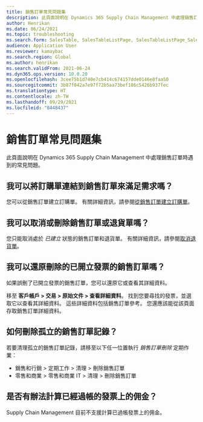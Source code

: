 ```yaml
---
title: 銷售訂單常見問題集
description: 此頁面說明在 Dynamics 365 Supply Chain Management 中處理銷售訂單時遇到的常見問題。
author: Henrikan
ms.date: 06/24/2021
ms.topic: troubleshooting
ms.search.form: SalesTable, SalesTableListPage, SalesTableListPage_SalesCancelOrder
audience: Application User
ms.reviewer: kamaybac
ms.search.region: Global
ms.author: henrikan
ms.search.validFrom: 2021-06-24
ms.dyn365.ops.version: 10.0.20
ms.openlocfilehash: 3cee75b1d740e7cb414c674157dde0146e8faa50
ms.sourcegitcommit: 3b87f042a7e97f72b5aa73bef186c5426b937fec
ms.translationtype: HT
ms.contentlocale: zh-TW
ms.lasthandoff: 09/29/2021
ms.locfileid: "8448437"
---
```

# <a name="sales-order-faqs"></a>銷售訂單常見問題集

此頁面說明在 Dynamics 365 Supply Chain Management 中處理銷售訂單時遇到的常見問題。

## <a name="can-i-link-a-purchase-order-to-a-sales-order-to-fulfill-demand"></a>我可以將訂購單連結到銷售訂單來滿足需求嗎？

您可以從銷售訂單建立訂購單。 有關詳細資訊，請參閱[從銷售訂單建立訂購單](/dynamics365/supply-chain/sales-marketing/tasks/create-purchase-order-sales-order)。

## <a name="can-i-cancel-or-delete-a-sales-order-or-return-order"></a>我可以取消或刪除銷售訂單或退貨單嗎？

您只能取消處於 *已建立* 狀態的銷售訂單和退貨單。 有關詳細資訊，請參閱[取消退貨單](/dynamics365/supply-chain/service-management/cancel-return-order)。

## <a name="can-i-restore-an-invoiced-sales-order-that-was-deleted"></a>我可以還原刪除的已開立發票的銷售訂單嗎？

如果誤刪了已開立發票的銷售訂單，您可以還原它或查看其詳細資料。

移至 **客戶帳戶 \> 交易 \> 原始文件 \> 查看詳細資料**。 找到您要尋找的發票，並選取它以查看其詳細資料。 這些詳細資料包括銷售訂單參考。 您還應該能從該頁面存取銷售訂單詳細資料。

## <a name="how-do-i-delete-orphaned-sales-order-records"></a>如何刪除孤立的銷售訂單記錄？

若要清理孤立的銷售訂單記錄，請移至以下任一位置執行 *銷售訂單刪除* 定期作業：

- 銷售和行銷 \> 定期工作 \> 清理 \> 刪除銷售訂單
- 零售和商業 \> 零售和商業 IT \> 清理 \> 刪除銷售訂單

## <a name="is-there-a-way-to-calculate-commissions-on-invoices-that-have-already-been-posted"></a>是否有辦法計算已經過帳的發票上的佣金？

Supply Chain Management 目前不支援計算已過帳發票上的佣金。
